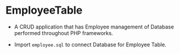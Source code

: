 # EmployeeTable
- A CRUD application that has Employee management of Database performed throughout PHP frameworks.

- Import `employee.sql` to connect Database for Employee Table.

